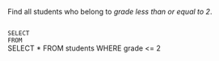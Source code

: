 Find all students who belong to _grade less than or equal to 2_.



<Editor lang="sql" dbName="students1.db" type="exercise">
<code>
SELECT  
FROM
</code>

<solution>
SELECT *
FROM students
WHERE grade <= 2
</solution>
</Editor>
